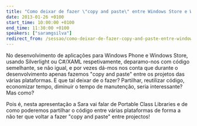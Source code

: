 ```yaml
---
title: "Como deixar de fazer \"copy and paste\" entre Windows Store e Windows Phone Apps"
date: 2013-01-26 +0100
start_time: 10:00:00 +0100
end_time: 11:30:00 +0100
speakers: ["saramgsilva"]
redirect_from: /sessao/como-deixar-de-fazer-copy-and-paste-entre-windows-store-windows-phone-apps/
---
```

No desenvolvimento de aplicações para Windows Phone e Windows Store, usando Silverlight ou C#/XAML respetivamente, deparamo-nos com código semelhante, se não igual, e por vezes dá-mos nos conta que durante o desenvolvimento apenas fazemos "copy and paste" entre os projetos das várias plataformas. E que tal deixar de o fazer? Partilhar, reutilizar código, economizar tempo, diminuir o tempo de manutenção, seria interessante? Mas como?

Pois é, nesta apresentação a Sara vai falar de Portable Class Libraries e de como poderemos partilhar o código entre várias plataformas de forma a não ter que voltar a fazer "copy and paste" entre projectos! 

